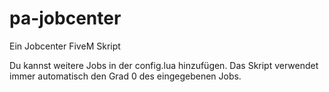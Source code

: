 # pa-jobcenter
Ein Jobcenter FiveM Skript

Du kannst weitere Jobs in der config.lua hinzufügen. Das Skript verwendet immer automatisch den Grad 0 des eingegebenen Jobs.
